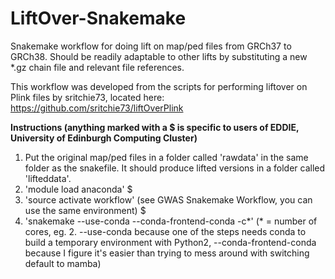 # LiftOver-Snakemake
Snakemake workflow for doing lift on map/ped files from GRCh37 to GRCh38. Should be readily adaptable to other lifts by substituting a new *.gz chain file and relevant file references.

This workflow was developed from the scripts for performing liftover on Plink files by sritchie73, located here: https://github.com/sritchie73/liftOverPlink

**Instructions (anything marked with a $ is specific to users of EDDIE, University of Edinburgh Computing Cluster)**
1. Put the original map/ped files in a folder called 'rawdata' in the same folder as the snakefile. It should produce lifted versions in a folder called 'lifteddata'.
2. 'module load anaconda' $
3. 'source activate workflow' (see GWAS Snakemake Workflow, you can use the same environment) $
4. 'snakemake --use-conda --conda-frontend-conda -c*' 
      (* = number of cores, eg. 2. --use-conda because one of the steps needs conda to build a temporary environment with Python2, --conda-frontend-conda               because I figure it's easier than trying to mess around with switching default to mamba)
